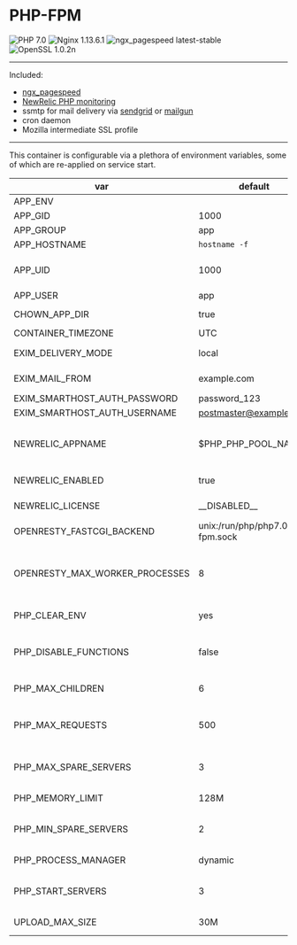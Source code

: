 
# PHP-FPM

![PHP 7.0](https://img.shields.io/badge/php-7.0-brightgreen.svg) ![Nginx 1.13.6.1](https://img.shields.io/badge/nginx-1.13.6.1-brightgreen.svg) ![ngx_pagespeed latest-stable](https://img.shields.io/badge/ngx_pagespeed-latest--stable-brightgreen.svg) ![OpenSSL 1.0.2n](https://img.shields.io/badge/OpenSSL-1.0.2n-brightgreen.svg)

---

Included:
-   [ngx_pagespeed](https://github.com/apache/incubator-pagespeed-ngx)
-   [NewRelic PHP monitoring](https://newrelic.com)
-   ssmtp for mail delivery via [sendgrid](https://sendgrid.net) or [mailgun](http://mailgun.net/)
-   cron daemon
-   Mozilla intermediate SSL profile

---

This container is configurable via a plethora of environment variables, some of which are re-applied on service start.

var | default | description
--- | ------- | -----------
APP_ENV |  | production, develop
APP_GID | 1000 | group_id
APP_GROUP | app | nginx and php5-fpm group
APP_HOSTNAME | `hostname -f` |  hostname of application
APP_UID | 1000 | user_id - useful when mounting volumes from host > guest to either share or delineate file access permission
APP_USER | app | nginx and php5-fpm user
CHOWN_APP_DIR | true | if true, `chown -R $APP_USER:$APP_GROUP /app/www`
CONTAINER_TIMEZONE | UTC | Server timezone
EXIM_DELIVERY_MODE | local | smarthost, local :: set to smarthost to enable third party SMTP
EXIM_MAIL_FROM | example.com | domain from which exim4 mail appears to originate
EXIM_SMARTHOST_AUTH_PASSWORD | password_123 | SMTP password
EXIM_SMARTHOST_AUTH_USERNAME | postmaster@example.com | SMTP username
NEWRELIC_APPNAME | $PHP_PHP_POOL_NAME | Application name in Newrelic APM list. Defaults to PHP pool name (APP_HOSTNAME with underscores instead of periods)
NEWRELIC_ENABLED | true | Enables or disables [Newrelic.com](https://newrelic.com/) reporting
NEWRELIC_LICENSE | \_\_DISABLED\_\_ | Newrelic account license key.  Available from your Newrelic account page
OPENRESTY_FASTCGI_BACKEND | unix:/run/php/php7.0-fpm.sock | Location of the PHP upstream fastcgi_backend
OPENRESTY_MAX_WORKER_PROCESSES | 8 | nginx worker_processes is determined from number of processor cores on service start, up to the maximum permitted by OPENRESTY_MAX_WORKER_PROCESSES
PHP_CLEAR_ENV | yes | yes, no :: if set to 'no', enables access to all environment variables via php `getenv()`
PHP_DISABLE_FUNCTIONS | false | Comma separated list of additional functions to disable for security.  These are appended to the default Ubuntu distribution disable_functions line
PHP_MAX_CHILDREN | 6 | process manager maximum spawned children
PHP_MAX_REQUESTS | 500 | Maximum number of requests each child process can process before terminating, which should mitigate any memory leaks. Set to 0 to disable.
PHP_MAX_SPARE_SERVERS | 3 | if PHP_PROCESS_MANAGER is dynamic, this is the maximum number of idle children
PHP_MEMORY_LIMIT | 128M | Maximum memory PHP can use per worker
PHP_MIN_SPARE_SERVERS | 2 | if PHP_PROCESS_MANAGER is dynamic, this is the minimum number of idle children
PHP_PROCESS_MANAGER | dynamic | dynamic, static, ondemand :: PHP process manager scheme
PHP_START_SERVERS | 3 | if PHP_PROCESS_MANAGER is dynamic, this is the number of children spawned on boot
UPLOAD_MAX_SIZE | 30M | Maximum upload size, applied to nginx and php5-fpm
